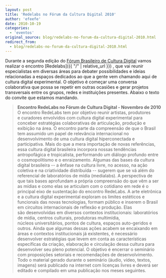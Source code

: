 ```yaml
---
layout: post
title: 'Redelabs no Fórum da Cultura Digital 2010'
author: 'efeefe'
date: 2010-10-19
categories:
  - 'eventos'
original_source: blog/redelabs-no-forum-da-cultura-digital-2010.html
redirect_from:
  - blog/redelabs-no-forum-da-cultura-digital-2010.html
---
```


Durante a segunda edição do [Fórum Brasileiro de Cultura Digital](http://culturadigital.br/forum2010) vamos realizar o encontro [Redelabs]({{ "/" | relative_url }}) , que vai reunir especialistas em diversas áreas para debater possibilidades e ideias relacionadas a espaços dedicados ao que a gente vem chamando aqui de cultura digital experimental. O objetivo é começar uma conversa colaborativa que possa se repetir em outras ocasiões e gerar projetos transversais entre os grupos, redes e instituições presentes. Abaixo o texto do convite que estamos mandando.

> **Encontro RedeLabs no Fórum de Cultura Digital - Novembro de 2010** O encontro RedeLabs tem por objetivo reunir artistas, produtores e curadores envolvidos com cultura digital experimental para conceber estratégias colaborativas de articulação, produção e exibição na área. O encontro parte da compreensão de que o Brasil tem assumido um papel de relevância internacional no desenvolvimento de uma cultura digital hiperconectada e participativa. Mais do que a mera importação de novas referências, essa cultura digital brasileira incorpora nossas tendências antropofágica e tropicalista, performando um diálogo profundo entre o cosmopolitismo e o enraizamento. Algumas das bases da cultura digital brasileira -- a ênfase na cultura livre, no acesso, na ação coletiva e na criatividade distribuída -- sugerem que se vá além do referencial de laboratórios de mídia (medialabs). A perspectiva de que tais bases aprofundam a própria compreensão do que vêm a ser as mídias e como elas se articulam com o cotidiano em rede é o principal eixo de sustentação do encontro RedeLabs. A arte eletrônica e a cultura digital experimental exploram os limites estéticos e funcionais das novas tecnologias, formam público e inserem o Brasil em circuitos internacionais de reflexão e produção. Elas são desenvolvidas em diversos contextos institucionais: laboratórios de mídia, centros culturais, produtoras multimídia, núcleos universitários, pontos de cultura, espaços auto-geridos e outros. Ainda que algumas dessas ações acabem se encaixando em áreas e contextos institucionais já existentes, é necessário desenvolver estratégias que levem em conta as características específicas da criação, elaboração e circulação dessa cultura para desenvolver seu pleno potencial. O objetivo é encerrar o seminário com proposições setoriais e recomendações de desenvolvimento. Todo o material gerado durante o seminário (áudio, vídeo, textos, imagens) será publicado na internet com licenças livres e deverá ser editado e compilado em uma publicação nos meses seguintes.

